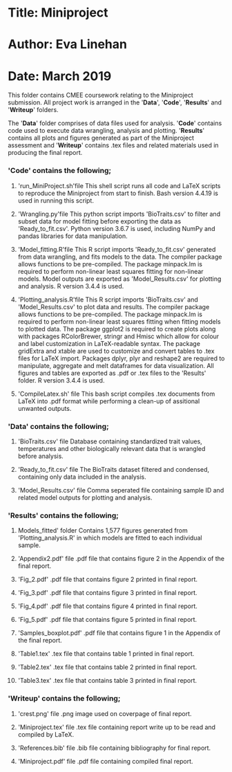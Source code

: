 # Title: Miniproject
# Author: Eva Linehan
# Date: March 2019

This folder contains CMEE coursework relating to the Miniproject submission. All project work is arranged in the '**Data**', '**Code**', '**Results**' and '**Writeup**' folders.

The '**Data**' folder comprises of data files used for analysis. '**Code**' contains code used to execute data wrangling, analysis and plotting. '**Results**' contains all plots and figures generated as part of the Miniproject assessment and '**Writeup**' contains .tex files and related materials used in producing the final report.


### '**Code**' contains the following; 

1. 'run_MiniProject.sh'file
This shell script runs all code and LaTeX scripts to reproduce the Miniproject from start to finish. Bash version 4.4.19 is used in running this script.

2. 'Wrangling.py'file
This python script imports 'BioTraits.csv' to filter and subset data for model fitting before exporting the data as 'Ready_to_fit.csv'. 
Python version 3.6.7 is used, including NumPy and pandas libraries for data manipulation. 

3. 'Model_fitting.R'file 
This R script imports 'Ready_to_fit.csv' generated from data wrangling, and fits models to the data. 
The compiler package allows functions to be pre-compiled.
The package minpack.lm is required to perform non-linear least squares fitting for non-linear models. Model outputs are exported as 'Model_Results.csv' for plotting and analysis. 
R version 3.4.4 is used.

4. 'Plotting_analysis.R'file
This R script imports 'BioTraits.csv' and 'Model_Results.csv' to plot data and results. 
The compiler package allows functions to be pre-compiled.
The package minpack.lm is required to perform non-linear least squares fitting when fitting models to plotted data.
The package ggplot2 is required to create plots along with packages RColorBrewer, stringr and Hmisc which allow for colour and label customization in LaTeX-readable syntax. 
The package gridExtra and xtable are used to customize and convert tables to .tex files for LaTeX import. 
Packages dplyr, plyr and reshape2 are required to manipulate, aggregate and melt dataframes for data visualization.
All figures and tables are exported as .pdf or .tex files to the 'Results' folder.
R version 3.4.4 is used.

5. 'CompileLatex.sh' file
This bash script compiles .tex documents from LaTeX into .pdf format while performing a clean-up of assitional unwanted outputs.

### '**Data**' contains the following;

1. 'BioTraits.csv' file
Database containing standardized trait values, temperatures and other biologically relevant data that is wrangled before analysis.

2. 'Ready_to_fit.csv' file
The BioTraits dataset filtered and condensed, containing only data included in the analysis.

3. 'Model_Results.csv' file
Comma seperated file containing sample ID and related model outputs for plotting and analysis.


### 'Results' contains the following;

1. Models_fitted' folder
Contains 1,577 figures generated from 'Plotting_analysis.R' in which models are fitted to each individual sample.

2. 'Appendix2.pdf' file
.pdf file that contains figure 2 in the Appendix of the final report.

3. 'Fig_2.pdf'
.pdf file that contains figure 2 printed in final report.

4. 'Fig_3.pdf'
.pdf file that contains figure 3 printed in final report.

5. 'Fig_4.pdf'
.pdf file that contains figure 4 printed in final report.

6. 'Fig_5.pdf'
.pdf file that contains figure 5 printed in final report.

7. 'Samples_boxplot.pdf'
.pdf file that contains figure 1 in the Appendix of the final report.

8. 'Table1.tex'
.tex file that contains table 1 printed in final report.

9. 'Table2.tex'
.tex file that contains table 2 printed in final report.

10. 'Table3.tex'
.tex file that contains table 3 printed in final report.


### '**Writeup**' contains the following;

1. 'crest.png' file
.png image used on coverpage of final report.

2. 'Miniproject.tex' file
.tex file containing report write up to be read and compiled by LaTeX.

3. 'References.bib' file
.bib file containing bibliography for final report.

4. 'Miniproject.pdf' file
.pdf file containing compiled final report.
